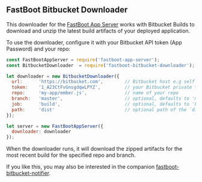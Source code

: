 ## FastBoot Bitbucket Downloader

This downloader for the [FastBoot App Server][app-server] works with Bitbucket
Builds to download and unzip the latest build artifacts of your deployed
application.

[app-server]: https://github.com/ember-fastboot/fastboot-app-server

To use the downloader, configure it with your Bitbucket API token (App Password) and your repo:

```js
const FastBootAppServer = require('fastboot-app-server');
const BitbucketDownloader  = require('fastboot-bitbucket-downloader');

let downloader = new BitbucketDownloader({
  url:      'https://bitbucket.com',        // Bitbucket host e.g self hosted, defaults to https://bitbucket.com
  token:    '1_A23CtFvGnsgdqwLPYZ',         // your Bitbucket private token
  repo:     'my-app/ember.js',              // name of your repo
  branch:   'master',                       // optional, defaults to 'master'
  job:      'build',                        // optional, defaults to 'build'
  path:     'dist'                          // optional path of the `dist` directory, defaults to 'dist'
});

let server = new FastBootAppServer({
  downloader: downloader
});
```

When the downloader runs, it will download the zipped artifacts for the most recent build for the specified repo and branch.

If you like this, you may also be interested in the companion [fastboot-bitbucket-notifier](https://github.com/campus-discounts/fastboot-bitbucket-notifier).
